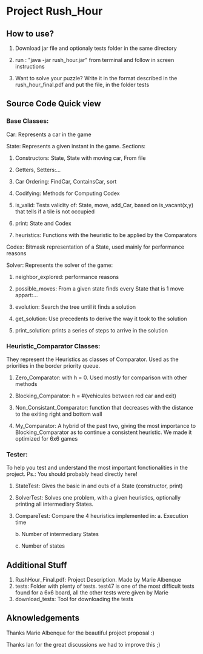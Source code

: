 # Project Rush_Hour

## How to use?
1. Download jar file and optionaly tests folder in the same directory

2. run : "java -jar rush_hour.jar" from terminal and follow in screen instructions

3. Want to solve your puzzle? Write it in the format described in the rush_hour_final.pdf and put the file, in the folder tests

## Source Code Quick view
### Base Classes:
Car: Represents a car in the game

State: Represents a given instant in the game.
Sections:

1. Constructors: State, State with moving car, From file

2. Getters, Setters:...

3. Car Ordering: FindCar, ContainsCar, sort

4. Codifying: Methods for Computing Codex

5. is_valid: Tests validity of: State, move, add_Car, based on is_vacant(x,y) that tells if a tile is not occupied

6. print: State and Codex

7. heuristics: Functions with the heuristic to be applied by the Comparators


Codex: Bitmask representation of a State, used mainly for performance reasons


Solver: Represents the solver of the game:
1. neighbor_explored: performance reasons

2. possible_moves: From a given state finds every State that is 1 move appart:...

3. evolution: Search the tree until it finds a solution

4. get_solution: Use precedents to derive the way it took to the solution

5.  print_solution: prints a series of steps to arrive in the solution
   

### Heuristic_Comparator Classes:
They represent the Heuristics as classes of Comparator<State>. Used as the priorities in the border priority queue.
1. Zero_Comparator: with h = 0. Used mostly for comparison with other methods

2. Blocking_Comparator: h = #(vehicules between red car and exit)

3. Non_Consistant_Comparator: function that decreases with the distance to the exiting right and bottom wall

4. My_Comparator: A hybrid of the past two, giving the most importance to Blocking_Comparator as to continue a consistent heuristic. We made it optimized for 6x6 games


### Tester:
To help you test and understand the most important fonctionalities in the project. Ps.: You should probably head directly here!
1. StateTest: Gives the basic in and outs of a State (constructor, print)

2. SolverTest: Solves one problem, with a given heuristics, optionally printing all intermediary States.

3. CompareTest: Compare the 4 heuristics implemented in:
    a. Execution time
    
    b. Number of intermediary States
    
    c. Number of states

## Additional Stuff
1. RushHour_Final.pdf: Project Description. Made by Marie Albenque
2. tests: Folder with plenty of tests. test47 is one of the most difficult tests found for a 6x6 board, all the other tests were given by Marie
3. download_tests: Tool for downloading the tests

## Aknowledgements
Thanks Marie Albenque for the beautiful project proposal :)

Thanks Ian for the great discussions we had to improve this ;)
